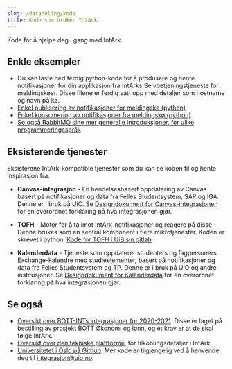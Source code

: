 ```yaml
---
slug: /datadeling/kode
title: Kode som bruker IntArk
---
```


Kode for å hjelpe deg i gang med IntArk.

## Enkle eksempler

- Du kan laste ned ferdig python-kode for å produsere og hente notifikasjoner
  for din applikasjon fra IntArks Selvbetjeningstjeneste for meldingskøer.
  Disse filene er ferdig satt opp med detaljer som hostname og navn på kø.
- [Enkel publisering av notifikasjoner for meldingskø (python)](/datadeling/publisering_simpel.py)
- [Enkel konsumering av notifikasjoner fra meldingskø (python)](/datadeling/konsument_simpel.py)
- [Se også RabbitMQ sine mer generelle introduksjoner, for ulike programmeringsspråk](https://www.rabbitmq.com/getstarted.html)

## Eksisterende tjenester

Eksisterene IntArk-kompatible tjenester som du kan se koden til og hente
inspirasjon fra:

- **Canvas-integrasjon** - En hendelsesbasert oppdatering av Canvas basert på
  notifikasjoner og data fra Felles Studentsystem, SAP og IGA. Denne er i bruk
  på UiO. Se [Designdokument for
  Canvas-integrasjonen](https://www.usit.uio.no/om/organisasjon/bnt/usitint/faglig/designdokumenter/designdokument-canvas-ms.html)
  for en overordnet forklaring på hva integrasjonen gjør.

- **TOFH** - Motor for å ta imot IntArk-notifikasjoner og reagere på disse.
  Denne brukes som en sentral komponent i flere mikrotjenester. Koden er
  skrevet i python. [Kode for TOFH i UiB sin
  gitlab](https://git.app.uib.no/it-bott-integrasjoner/tofh)

- **Kalenderdata** - Tjeneste som oppdaterer studenters og fagpersoners
  Exchange-kalendre med studieelementer, basert på notifikasjoner og data fra
  Felles Studentsystem og TP. Denne er i bruk på UiO og andre institusjoner. Se
  [Designdokument for
  Kalenderdata](https://www.usit.uio.no/om/organisasjon/bnt/usitint/faglig/designdokumenter/designdokument-kada.html)
  for en overordnet forklaring på hva integrasjonen gjør.

## Se også

- [Oversikt over BOTT-INTs integrasjoner for 2020-2021](https://www.bott-samarbeidet.no/fagsamarbeid/it-bott/prosjekter/it-bott-integrasjoner/integrasjoner/). Disse er laget på bestilling av prosjekt BOTT Økonomi og lønn, og et krav er at de skal følge IntArk.
- [Oversikt over den tekniske plattforme](/docs/datadeling/teknisk-plattform/oversikt), for tilkoblingsdetaljer i IntArk.
- [Universitetet i Oslo på Github](https://github.com/unioslo). Mer kode er
  tilgjengelig ved å henvende deg til integrasjon@uio.no.
